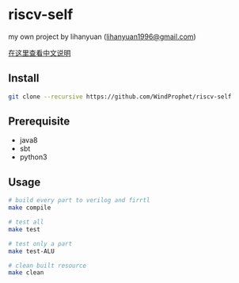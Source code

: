 # riscv-self

my own project by lihanyuan (lihanyuan1996@gmail.com)

[在这里查看中文说明](https://github.com/WindProphet/riscv-self/wiki/riscv_self-%E9%A1%B9%E7%9B%AE%E4%BB%8B%E7%BB%8D)

## Install

```bash
git clone --recursive https://github.com/WindProphet/riscv-self
```

## Prerequisite

- java8
- sbt
- python3

## Usage

```bash
# build every part to verilog and firrtl
make compile

# test all
make test

# test only a part
make test-ALU

# clean built resource
make clean
```
